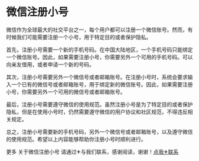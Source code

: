 # 微信注册小号

微信作为全球最大的社交平台之一，每个用户都可以注册一个微信账号。然而，有时候我们可能需要注册一个小号，用于特定目的或者保护隐私。

首先，注册小号需要一个新的手机号码。在中国大陆地区，一个手机号码只能绑定一个微信账号。因此，如果需要注册小号，你需要另外一个可用的手机号码。可以向亲友借用，或者申请一个新的号码。

其次，注册小号需要另外一个微信号或者邮箱账号。在注册小号时，系统会要求输入一个已有的微信号或者邮箱账号，用于绑定新的微信账号。因此，如果需要注册小号，你需要另外一个可用的微信号或者邮箱账号。

最后，注册小号需要遵守微信的使用规范。虽然注册小号是为了特定目的或者保护隐私，但是在使用小号时，仍然需要遵守微信的用户协议和社区规范，不得违反相关规定。

总之，注册小号需要新的手机号码，另外一个微信号或者邮箱账号，以及遵守微信的使用规范。希望以上内容能够帮助你注册小号时顺利进行。

更多 关于微信注册小号 请通过✈与我们联系，感谢阅读，谢谢！[点我✈联系](https://d.k02.cc)